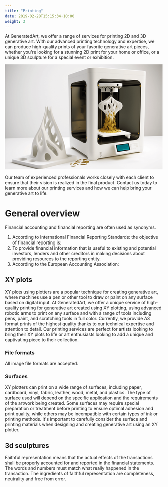 ```yaml
---
title: "Printing"
date: 2019-02-28T15:15:34+10:00
weight: 3
---
```


At GeneratedArt, we offer a range of services for printing 2D and 3D generative art. With our advanced printing technology and expertise, we can produce high-quality prints of your favorite generative art pieces, whether you're looking for a stunning 2D print for your home or office, or a unique 3D sculpture for a special event or exhibition.

![Accounting Services](/images/printing.png)

Our team of experienced professionals works closely with each client to ensure that their vision is realized in the final product. Contact us today to learn more about our printing services and how we can help bring your generative art to life.

# General overview

Financial accounting and financial reporting are often used as synonyms.

1. According to International Financial Reporting Standards: the objective of financial reporting is:
2. To provide financial information that is useful to existing and potential investors, lenders and other creditors in making decisions about providing resources to the reporting entity.
3. According to the European Accounting Association:

## XY plots

XY plots using plotters are a popular technique for creating generative art, where machines use a pen or other tool to draw or paint on any surface based on digital input. At GeneratedArt, we offer a unique service of high-quality printing for generative art created using XY plotting, using advanced robotic arms to print on any surface and with a range of tools including pens, paint, and scratching tools in full color. Currently, we provide A3 format prints of the highest quality thanks to our technical expertise and attention to detail. Our printing services are perfect for artists looking to bring their XY plots to life or art enthusiasts looking to add a unique and captivating piece to their collection.

### File formats
All image file formats are accepted.

### Surfaces

XY plotters can print on a wide range of surfaces, including paper, cardboard, vinyl, fabric, leather, wood, metal, and plastics. The type of surface used will depend on the specific application and the requirements of the artwork being created. Some surfaces may require special preparation or treatment before printing to ensure optimal adhesion and print quality, while others may be incompatible with certain types of ink or printing methods. It's important to carefully consider the surface and printing materials when designing and creating generative art using an XY plotter.

## 3d sculptures

Faithful representation means that the actual effects of the transactions shall be properly accounted for and reported in the financial statements. The words and numbers must match what really happened in the transaction. The ingredients of faithful representation are completeness, neutrality and free from error.

